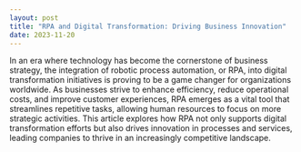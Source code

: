 ```yaml
---
layout: post
title: "RPA and Digital Transformation: Driving Business Innovation"
date: 2023-11-20
---
```


In an era where technology has become the cornerstone of business strategy, the integration of robotic process automation, or RPA, into digital transformation initiatives is proving to be a game changer for organizations worldwide. As businesses strive to enhance efficiency, reduce operational costs, and improve customer experiences, RPA emerges as a vital tool that streamlines repetitive tasks, allowing human resources to focus on more strategic activities. This article explores how RPA not only supports digital transformation efforts but also drives innovation in processes and services, leading companies to thrive in an increasingly competitive landscape.
